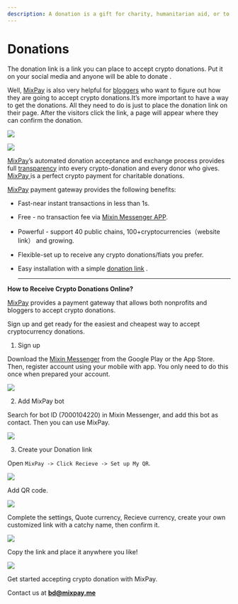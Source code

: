 ```yaml
---
description: A donation is a gift for charity, humanitarian aid, or to benefit a cause. Use MixPay to donate and get the money to where it's needed.
---
```


# Donations

The donation link is a link you can place to accept crypto donations. Put it on your social media and anyone will be able to donate .

Well, [MixPay](../../about-us/more-about-mixpay.md) is also very helpful for [bloggers](https://www.blogtyrant.com/what-does-a-blogger-do/) who want to figure out how they are going to accept crypto donations.It’s more important to have a way to get the donations. All they need to do is just to place the donation link on their page. After the visitors click the link, a page will appear where they can confirm the donation.

![](https://raw.githubusercontent.com/mixpayme/mixpay-docs/master/images/wvflgch.png)

![](https://raw.githubusercontent.com/mixpayme/mixpay-docs/master/images/nzebspx.png)

[MixPay](../../about-us/more-about-mixpay.md)’s automated donation acceptance and exchange process provides full [transparency](https://www.investopedia.com/terms/b/blockchain.asp#toc-transparency) into every crypto-donation and every donor who gives. [MixPay ](../../about-us/more-about-mixpay.md)is a perfect crypto payment for charitable donations.

[MixPay](../../about-us/more-about-mixpay.md) payment gateway provides the following benefits:

* Fast-near instant transactions in less than 1s.
* Free - no transaction fee via [Mixin Messenger APP](https://mixin.one/messenger).
* Powerful - support 40 public chains, 100+cryptocurrencies（website link） and growing.
* Flexible-set up to receive any crypto donations/fiats you prefer.
* Easy installation with a simple [donation link](https://mixpay.me/MixPayGuide/donate) .

    ****

**How to Receive Crypto Donations Online?**

[MixPay](../../about-us/more-about-mixpay.md) provides a payment gateway that allows both nonprofits and bloggers to accept crypto donations.

Sign up and get ready for the easiest and cheapest way to accept cryptocurrency donations.

1. Sign up

Download the [Mixin Messenger](https://mixin.one/messenger) from the Google Play or the App Store. Then, register account using your mobile with app. You only need to do this once when prepared your account.

![](https://raw.githubusercontent.com/mixpayme/mixpay-docs/master/images/slrlxta.png)


2. Add MixPay bot

Search for bot ID (7000104220) in Mixin Messenger, and add this bot as contact. Then you can use MixPay.

![](https://raw.githubusercontent.com/mixpayme/mixpay-docs/master/images/lfhxpzl.png)

3. Create your Donation link

Open `MixPay -> Click Recieve -> Set up My QR`.

![](https://raw.githubusercontent.com/mixpayme/mixpay-docs/master/images/uflqdys.png)

Add QR code.

![](https://raw.githubusercontent.com/mixpayme/mixpay-docs/master/images/tsihrms.png)

Complete the settings, Quote currency, Recieve currency, create your own customized link with a catchy name, then confirm it.

![](https://raw.githubusercontent.com/mixpayme/mixpay-docs/master/images/uxyexxf.png)

Copy the link and place it anywhere you like!

![](https://raw.githubusercontent.com/mixpayme/mixpay-docs/master/images/jdtiyyt.png)

Get started accepting crypto donation with MixPay.

Contact us at [**bd@mixpay.me**](mailto:bd@mixpay.me)
